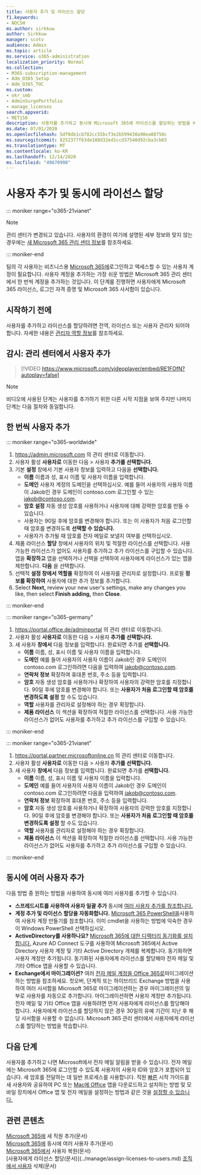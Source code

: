 ```yaml
---
title: 사용자 추가 및 라이선스 할당
f1.keywords:
- NOCSH
ms.author: sirkkuw
author: Sirkkuw
manager: scotv
audience: Admin
ms.topic: article
ms.service: o365-administration
localization_priority: Normal
ms.collection:
- M365-subscription-management
- Adm_O365_Setup
- Adm_O365_TOC
ms.custom:
- okr_smb
- AdminSurgePortfolio
- manage_licenses
search.appverid:
- MET150
description: 사용자를 추가하고 동시에 Microsoft 365에 라이선스를 할당하는 방법을 배워야 합니다.
ms.date: 07/01/2020
ms.openlocfilehash: 5df0db1cb782cc55bcf3e2b599430a98ea88750c
ms.sourcegitcommit: 8252377f63de188d32ed1ccd37540d92cba3cb65
ms.translationtype: MT
ms.contentlocale: ko-KR
ms.lasthandoff: 12/14/2020
ms.locfileid: "49670998"
---
```

# <a name="add-users-and-assign-licenses-at-the-same-time"></a>사용자 추가 및 동시에 라이선스 할당

::: moniker range="o365-21vianet"

> [!NOTE]
> 관리 센터가 변경되고 있습니다. 사용자의 환경이 여기에 설명된 세부 정보와 맞지 않는 경우에는 [새 Microsoft 365 관리 센터 정보](https://docs.microsoft.com/microsoft-365/admin/microsoft-365-admin-center-preview?view=o365-21vianet)를 참조하세요.

::: moniker-end

팀의 각 사용자는 비즈니스용 [Microsoft 365에](https://www.microsoft.com/microsoft-365/business)로그인하고 액세스할 수 있는 사용자 계정이 필요합니다. 사용자 계정을 추가하는 가장 쉬운 방법은 Microsoft 365 관리 센터에서 한 번씩 계정을 추가하는 것입니다. 이 단계를 진행하면 사용자에게 Microsoft 365 라이선스, 로그인 자격 증명 및 Microsoft 365 사서함이 있습니다.

## <a name="before-you-begin"></a>시작하기 전에

사용자를 추가하고 라이선스를 할당하려면 전역, 라이선스 또는 사용자 관리자 되어야 합니다. 자세한 내용은 [관리자 역할 정보](../../admin/add-users/about-admin-roles.md)를 참조하세요.

## <a name="watch-add-users-in-the-admin-center"></a>감시: 관리 센터에서 사용자 추가

> [!VIDEO https://www.microsoft.com/videoplayer/embed/RE1FOfN?autoplay=false]

> [!NOTE]
> 비디오에 사용된 단계는 사용자를 추가하기 위한 다른 시작 지점을 보여 주지만 나머지 단계는 다음 절차와 동일합니다.

## <a name="add-users-one-at-a-time"></a>한 번씩 사용자 추가

::: moniker range="o365-worldwide"

1. <https://admin.microsoft.com> 의 관리 센터로 이동합니다.
2. 사용자 활성 **사용자로** 이동한 다음 > 사용자 **추가를 선택합니다.**
3. 기본 **설정** 창에서 기본 사용자 정보를 입력하고 다음을 **선택합니다.**
    - **이름** 이름과 성, 표시 이름 및 사용자 이름을 입력합니다.
    - **도메인** 사용자 계정의 도메인을 선택하십시오. 예를 들어 사용자의 사용자 이름이 Jakob인 경우 도메인이 contoso.com 로그인할 수 있는 jakob@contoso.com.
    - **암호 설정** 자동 생성 암호를 사용하거나 사용자에 대해 강력한 암호를 만들 수 있습니다.
    - 사용자는 90일 후에 암호를 변경해야 합니다. 또는 이 사용자가 처음 로그인할 때 암호를 변경하도록 **선택할 수 있습니다.**
    - 사용자가 추가될 때 암호를 전자 메일로 보낼지 여부를 선택하십시오.
4. 제품 라이선스 **할당** 창에서 사용자의 위치 및 적절한 라이선스를 선택합니다. 사용 가능한 라이선스가 없어도 사용자를 추가하고 추가 라이선스를 구입할 수 있습니다. 앱을 **확장하고** 앱을 선택하거나 선택을 선택하여 사용자에게 라이선스가 있는 앱을 제한합니다. **다음** 을 선택합니다.
5. 선택적 **설정 창에서** **역할을** 확장하여 이 사용자를 관리자로 설정합니다. 프로필 **정보를 확장하여** 사용자에 대한 추가 정보를 추가합니다.
6. Select **Next,** review your new user's settings, make any changes you like, then select **Finish adding,** then **Close**.

::: moniker-end

::: moniker range="o365-germany"

1. <https://portal.office.de/adminportal> 의 관리 센터로 이동합니다.
2. 사용자 활성 **사용자로** 이동한 다음 > 사용자 **추가를 선택합니다.**
3. 새 사용자 **창에서** 다음 정보를 입력합니다. 완료되면 추가를 **선택합니다.**
    - **이름** 이름, 성, 표시 이름 및 사용자 이름을 입력합니다.
    - **도메인** 예를 들어 사용자의 사용자 이름이 Jakob인 경우 도메인이 contoso.com 로그인하려면 다음을 입력하여 jakob@contoso.com.
    - **연락처 정보** 확장하여 휴대폰 번호, 주소 등을 입력합니다.
    - **암호** 자동 생성 암호를 사용하거나 확장하여 사용자의 강력한 암호를 지정합니다. 90일 후에 암호를 변경해야 합니다. 또는 **사용자가 처음 로그인할 때 암호를 변경하도록 설정** 할 수도 있습니다.
    - **역할** 사용자를 관리자로 설정해야 하는 경우 확장합니다.
    - **제품 라이선스** 이 섹션을 확장하여 적절한 라이선스를 선택합니다. 사용 가능한 라이선스가 없어도 사용자를 추가하고 추가 라이선스를 구입할 수 있습니다.

::: moniker-end

::: moniker range="o365-21vianet"

1. <https://portal.partner.microsoftonline.cn> 의 관리 센터로 이동합니다.
2. 사용자 활성 **사용자로** 이동한 다음 > 사용자 **추가를 선택합니다.**
3. 새 사용자 **창에서** 다음 정보를 입력합니다. 완료되면 추가를 **선택합니다.**
    - **이름** 이름, 성, 표시 이름 및 사용자 이름을 입력합니다.
    - **도메인** 예를 들어 사용자의 사용자 이름이 Jakob인 경우 도메인이 contoso.com 로그인하려면 다음을 입력하여 jakob@contoso.com.
    - **연락처 정보** 확장하여 휴대폰 번호, 주소 등을 입력합니다.
    - **암호** 자동 생성 암호를 사용하거나 확장하여 사용자의 강력한 암호를 지정합니다. 90일 후에 암호를 변경해야 합니다. 또는 **사용자가 처음 로그인할 때 암호를 변경하도록 설정** 할 수도 있습니다.
    - **역할** 사용자를 관리자로 설정해야 하는 경우 확장합니다.
    - **제품 라이선스** 이 섹션을 확장하여 적절한 라이선스를 선택합니다. 사용 가능한 라이선스가 없어도 사용자를 추가하고 추가 라이선스를 구입할 수 있습니다.

::: moniker-end

## <a name="add-multiple-users-at-the-same-time"></a>동시에 여러 사용자 추가

다음 방법 중 원하는 방법을 사용하여 동시에 여러 사용자를 추가할 수 있습니다.

- **스프레드시트를 사용하여 사용자 일괄 추가** 동시에 [여러 사용자 추가를 참조합니다.](https://docs.microsoft.com/microsoft-365/enterprise/add-several-users-at-the-same-time)
- **계정 추가 및 라이선스 할당을 자동화합니다.** [Microsoft 365 PowerShell을](https://docs.microsoft.com/microsoft-365/enterprise/create-user-accounts-with-microsoft-365-powershell)사용하여 사용자 계정 만들기를 참조합니다. 이미 cmdlet을 사용하는 방법에 익숙한 경우 이 Windows PowerShell 선택하십시오.
- **ActiveDirectory를 사용하나요?** [Microsoft 365에 대한 디렉터리 동기화를 설치합니다.](https://docs.microsoft.com/microsoft-365/enterprise/set-up-directory-synchronization) Azure AD Connect 도구를 사용하여 Microsoft 365에서 Active Directory 사용자 계정 및 기타 Active Directory 개체를 복제합니다. 동기화하면 사용자 계정만 추가됩니다. 동기화된 사용자에게 라이선스를 할당해야 전자 메일 및 기타 Office 앱을 사용할 수 있습니다.
- **Exchange에서 마이그레이션?** 여러 [전자 메일 계정을 Office 365로](https://docs.microsoft.com/Exchange/mailbox-migration/mailbox-migration)마이그레이션하는 방법을 참조하세요. 컷오버, 단계적 또는 하이브리드 Exchange 방법을 사용하여 여러 사서함을 Microsoft 365로 마이그레이션하는 경우 마이그레이션의 일부로 사용자를 자동으로 추가합니다. 마이그레이션하면 사용자 계정만 추가됩니다. 전자 메일 및 기타 Office 앱을 사용하려면 먼저 사용자에게 라이선스를 할당해야 합니다. 사용자에게 라이선스를 할당하지 않은 경우 30일의 유예 기간이 지난 후 해당 사서함을 사용할 수 없습니다. Microsoft 365 관리 센터에서 사용자에게 라이선스를 할당하는 방법을 학습합니다. [](../manage/assign-licenses-to-users.md)

## <a name="next-steps"></a>다음 단계

사용자를 추가하고 나면 Microsoft에서 전자 메일 알림을 받을 수 있습니다. 전자 메일에는 Microsoft 365에 로그인할 수 있도록 사용자의 사용자 ID와 암호가 포함되어 있습니다. 새 암호를 전달하는 데 일반 프로세스를 사용합니다. 직원 [빠른](https://support.microsoft.com/office/b9700090-ce64-4046-ab92-ce8488a7bc0f) 시작 가이드를 새 사용자와 공유하여 PC 또는 [Mac에 Office](https://support.microsoft.com/office/4414eaaf-0478-48be-9c42-23adc4716658) 앱을 다운로드하고 설치하는 방법 및 모바일 장치에서 Office 앱 및 전자 메일을 설정하는 방법과 같은 것을 [설정할 수 있습니다.](https://support.microsoft.com/office/7dabb6cb-0046-40b6-81fe-767e0b1f014f)

## <a name="related-content"></a>관련 콘텐츠

[Microsoft 365에](add-new-employee.md) 새 직원 추가(문서)\
[Microsoft 365에](https://docs.microsoft.com/microsoft-365/enterprise/add-several-users-at-the-same-time) 동시에 여러 사용자 추가(문서)\
[Microsoft 365에서](restore-user.md) 사용자 복원(문서)\
[사용자에게 라이선스 할당(문서)\](../manage/assign-licenses-to-users.md)
[조직에서 사용자](delete-a-user.md) 삭제(문서)
